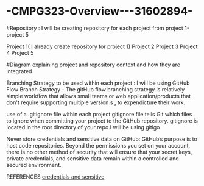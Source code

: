 # -CMPG323-Overview---31602894-

#Repository :
I will be creating  repository for each project from project 1-project 5

Project 1( I already create repository for project 1)
Project 2
Project 3
Project 4
Project 5

#Diagram explaining project and repository context and how they are integrated

Branching Strategy to be used within each project :
I will be using GitHub Flow Branch Strategy - The gitHub flow branching strategy is relatively simple workflow that allows small teams or  web application/products that don't require supporting multiple version s , to expendicture their work.

 use of a .gitignore file within each project
 gitignore file tells Git which files to ignore when committing your project to the GitHub repository. gitignore is located in the root directory of your repo.I will be using gitigo
 
 Never store credentials and sensitive data on GitHub:
GitHub’s purpose is to host code repositories. Beyond the permissions you set on your account, there is no other method of security that will ensure that your secret keys, private credentials, and sensitive data remain within a controlled and secured environment.
 
REFERENCES
[credentials and sensitive ](https://spectralops.io/resources/how-to-choose-a-secret-scanning-solution-to-protect-credentials-in-your-code/)
 
